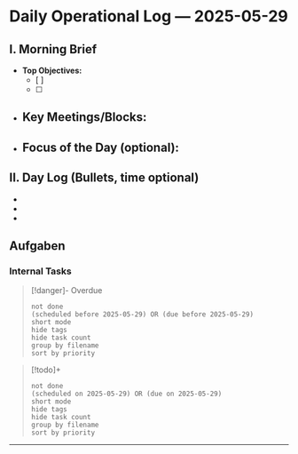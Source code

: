 
# Daily Operational Log — 2025-05-29

## I. Morning Brief

- **Top Objectives:**
  - [ ]
  - [ ]
- **Key Meetings/Blocks:**
  -
- **Focus of the Day (optional):**
  -

## II. Day Log (Bullets, time optional)

-
-
-

## Aufgaben

### Internal Tasks

> [!danger]- Overdue
>```tasks
>not done
>(scheduled before 2025-05-29) OR (due before 2025-05-29)
>short mode
>hide tags
>hide task count
>group by filename
>sort by priority
>```

> [!todo]+
>```tasks
>not done
>(scheduled on 2025-05-29) OR (due on 2025-05-29)
>short mode
>hide tags
>hide task count
>group by filename
>sort by priority
>```

---
